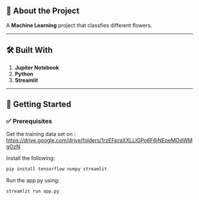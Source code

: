 ## 📘 About the Project

A **Machine Learning** project that classfies different flowers.<br>

---

## 🛠️ Built With

1. **Jupiter Notebook**
2. **Python**  
3. **Streamlit**

---

## 🚀 Getting Started

### ✅ Prerequisites

Get the training data set on : https://drive.google.com/drive/folders/1rzEFpraXXLLIGPo6F6jNEpeMOdWMgOzN

Install the following:

```bash
pip install tensorflow numpy streamlit
```

Run the app.py using:

```bash
streamlit run app.py
```
